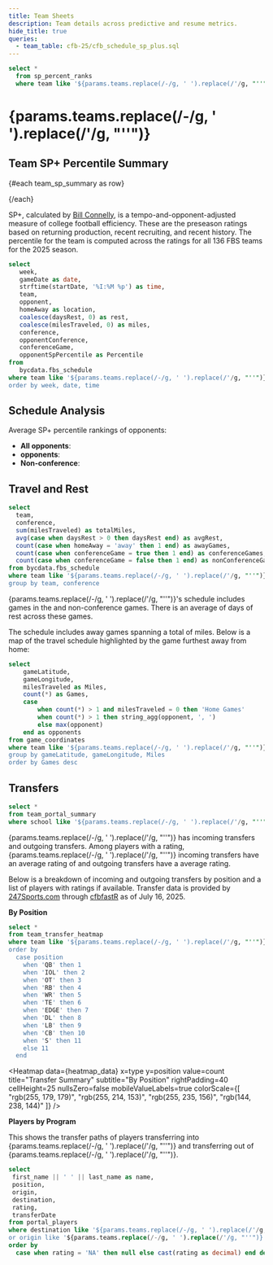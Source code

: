 ```yaml
---
title: Team Sheets
description: Team details across predictive and resume metrics.
hide_title: true
queries:
  - team_table: cfb-25/cfb_schedule_sp_plus.sql
---
```


```sql team_sp_summary
select *
  from sp_percent_ranks
  where team like '${params.teams.replace(/-/g, ' ').replace(/'/g, "''")}' 
```

# {params.teams.replace(/-/g, ' ').replace(/'/g, "''")}

## Team SP+ Percentile Summary

{#each team_sp_summary as row}

<BigValue
  data={row}
  value=spPercentile
  title="Overall"
  fmt='pct1'
/>

<BigValue
  data={row}
  value=offPercentile
  title="Offense"
  fmt='pct1'
/>

<BigValue
  data={row}
  value=defPercentile
  title="Defense"
  fmt='pct1'
/>

<BigValue
  data={row}
  value=specTeamsPercentile
  title="Special Teams"
  fmt='pct1'
/>
{/each}

SP+, calculated by [Bill Connelly](https://bsky.app/profile/espnbillc.bsky.social), is a tempo-and-opponent-adjusted measure of college football efficiency. These are the preseason ratings based on returning production, recent recruiting, and recent history. The percentile for the team is computed across the ratings for all 136 FBS teams for the 2025 season.


```sql team_sched 
select
   week,
   gameDate as date,
   strftime(startDate, '%I:%M %p') as time,
   team,
   opponent,
   homeAway as location,
   coalesce(daysRest, 0) as rest,
   coalesce(milesTraveled, 0) as miles,
   conference,
   opponentConference,
   conferenceGame,
   opponentSpPercentile as Percentile
from
   bycdata.fbs_schedule
where team like '${params.teams.replace(/-/g, ' ').replace(/'/g, "''")}' 
order by week, date, time
```

## Schedule Analysis

Average SP+ percentile rankings of opponents: 
- **All opponents**:  <Value data={team_table} column='avgOppSp' fmt=pct1/>
- **<Value data={team_table} column='conference'/> opponents**: <Value data={team_table} column='avgOppSpConf' fmt=pct1/>
- **Non-conference**:  <Value data={team_table} column='avgOppSpNonCon' fmt=pct1/>

<DataTable data={team_sched} rows=15 rowNumbers=true>
  <Column id=week title="Week"/>
  <Column id=date fmt=m/d/y title="Date"/>
  <Column id=opponent title="Opponent"/>
  <Column id=location title="Location" colGroup="Difficulty"/>
  <Column id=rest fmt=num title="Rest" colGroup="Difficulty"/>
  <Column id=miles fmt=num0 title="Miles" colGroup="Difficulty"/>
  <Column id=Percentile fmt=pct1 contentType=bar barColor=#c3f6c3 backgroundColor=#fbb0a9 title="Opp SP+ %" colGroup="Difficulty"/>
</DataTable>


<BarChart 
    data={team_sched}
    title='Opponent Strength'
    subtitle='Measured by SP+ percentile'
    x=opponent
    y=Percentile
    swapXY=true
    yFmt=pct1
/>

## Travel and Rest 

```sql travel_summary
select 
  team,
  conference,
  sum(milesTraveled) as totalMiles,
  avg(case when daysRest > 0 then daysRest end) as avgRest,
  count(case when homeAway = 'away' then 1 end) as awayGames,
  count(case when conferenceGame = true then 1 end) as conferenceGames,
  count(case when conferenceGame = false then 1 end) as nonConferenceGames
from bycdata.fbs_schedule
where team like '${params.teams.replace(/-/g, ' ').replace(/'/g, "''")}'
group by team, conference
```
{params.teams.replace(/-/g, ' ').replace(/'/g, "''")}'s schedule includes <Value data={travel_summary} column='conferenceGames' fmt="num"/> games in the <Value data={travel_summary} column='conference'/> and <Value data={travel_summary} column='nonConferenceGames' fmt="num"/> non-conference games. There is an average of <Value data={travel_summary} column='avgRest' fmt="num1"/> days of rest across these games. 

The schedule includes <Value data={travel_summary} column='awayGames' fmt="num"/> away games spanning a total of <Value data={travel_summary} column='totalMiles' fmt="num"/> miles. Below is a map of the travel schedule highlighted by the game furthest away from home: 

```sql game_coordinates
select 
    gameLatitude,
    gameLongitude,
    milesTraveled as Miles,
    count(*) as Games,
    case 
        when count(*) > 1 and milesTraveled = 0 then 'Home Games'
        when count(*) > 1 then string_agg(opponent, ', ')
        else max(opponent)
    end as opponents
from game_coordinates
where team like '${params.teams.replace(/-/g, ' ').replace(/'/g, "''")}' 
group by gameLatitude, gameLongitude, Miles
order by Games desc
```

<BaseMap>
   <Points data={game_coordinates} lat=gameLatitude long=gameLongitude color=#179917/>
  <Bubbles 
    data={game_coordinates}
    lat=gameLatitude
    long=gameLongitude
    size=Games
    sizeFmt=num
    value=Miles
    valueFmt=num
    pointName=opponents
    colorPalette={['green','yellow','orange','red']}
    opacity=0.5
  />
</BaseMap>

## Transfers

```sql transfer_summary
select *
from team_portal_summary
where school like '${params.teams.replace(/-/g, ' ').replace(/'/g, "''")}' 
```

{params.teams.replace(/-/g, ' ').replace(/'/g, "''")} has <Value data={transfer_summary} column='incomingCount' fmt="num"/> incoming transfers and <Value data={transfer_summary} column='outgoingCount' fmt="num"/> outgoing transfers. Among players with a rating, {params.teams.replace(/-/g, ' ').replace(/'/g, "''")} incoming transfers have an average rating of <Value data={transfer_summary} column='incomingAvgRating' fmt="num2"/> and outgoing transfers have a <Value data={transfer_summary} column='outgoingAvgRating' fmt="num2"/> average rating.

Below is a breakdown of incoming and outgoing transfers by position and a list of players with ratings if available. Transfer data is provided by [247Sports.com](https://247sports.com/season/2025-football/transferteamrankings/) through [cfbfastR](https://cfbfastr.sportsdataverse.org/reference/cfbd_recruiting_transfer_portal.html) as of July 16, 2025. 

**By Position** 

```sql heatmap_data 
select * 
from team_transfer_heatmap
where team like '${params.teams.replace(/-/g, ' ').replace(/'/g, "''")}' 
order by 
  case position
    when 'QB' then 1
    when 'IOL' then 2
    when 'OT' then 3
    when 'RB' then 4
    when 'WR' then 5
    when 'TE' then 6
    when 'EDGE' then 7
    when 'DL' then 8
    when 'LB' then 9
    when 'CB' then 10
    when 'S' then 11
    else 11
  end
```

<Heatmap 
    data={heatmap_data} 
    x=type 
    y=position 
    value=count 
    title="Transfer Summary"
    subtitle="By Position"
    rightPadding=40
    cellHeight=25
    nullsZero=false
    mobileValueLabels=true
    colorScale={[
        "rgb(255, 179, 179)", "rgb(255, 214, 153)",
        "rgb(255, 235, 156)",  "rgb(144, 238, 144)"
    ]}
/>


**Players by Program**

This shows the transfer paths of players transferring into {params.teams.replace(/-/g, ' ').replace(/'/g, "''")} and transferring out of {params.teams.replace(/-/g, ' ').replace(/'/g, "''")}. 

```sql portal_players
select 
 first_name || ' ' || last_name as name,
 position,
 origin,
 destination,
 rating,
 transferDate
from portal_players
where destination like '${params.teams.replace(/-/g, ' ').replace(/'/g, "''")}'
or origin like '${params.teams.replace(/-/g, ' ').replace(/'/g, "''")}'
order by 
  case when rating = 'NA' then null else cast(rating as decimal) end desc nulls last
```

<DataTable data={portal_players} rows=50 rowNumbers=true>
  <Column id=name title="Name"/>
  <Column id=position/>
  <Column id=rating fmt=num2/>
  <Column id=origin title="From"/>
  <Column id=destination title="To"/>
  <Column id=transferDate fmt=m/d/y title="Date"/>
</DataTable>